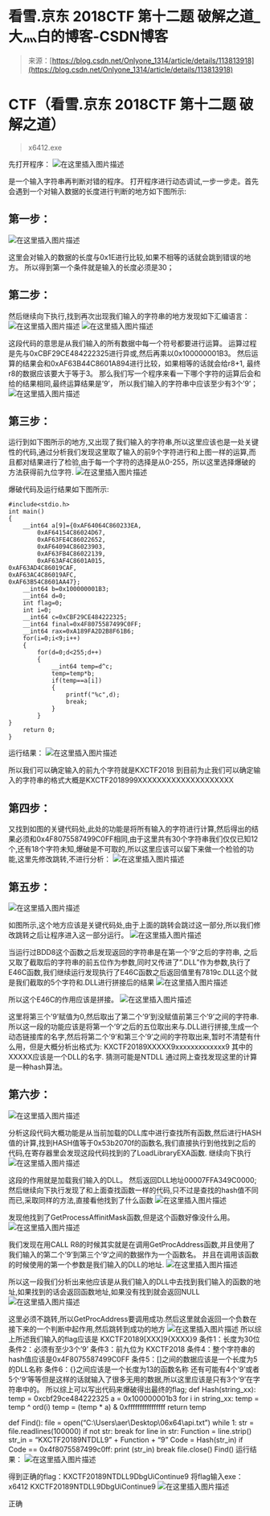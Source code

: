 <!--yml
category: 未分类
date: 2022-04-26 14:49:51
-->

# 看雪.京东 2018CTF 第十二题 破解之道_大灬白的博客-CSDN博客

> 来源：[https://blog.csdn.net/Onlyone_1314/article/details/113813918](https://blog.csdn.net/Onlyone_1314/article/details/113813918)

# CTF（看雪.京东 2018CTF 第十二题 破解之道）

> x6412.exe

先打开程序：
![在这里插入图片描述](img/9df579223e5c9801aa0721e5d319f030.png)

是一个输入字符串再判断对错的程序。
打开程序进行动态调试,一步一步走。首先会遇到一个对输入数据的长度进行判断的地方如下图所示:

## 第一步：

![在这里插入图片描述](img/ab8448b6c87cbb6f5dfc5e925894664b.png)

这里会对输入的数据的长度与0x1E进行比较,如果不相等的话就会跳到错误的地方。
所以得到第一个条件就是输入的长度必须是30；

## 第二步：

然后继续向下执行,找到再次出现我们输入的字符串的地方发现如下汇编语言：
![在这里插入图片描述](img/0de6e2206c2d601873180730b34c4ea5.png)
![在这里插入图片描述](img/47111fe5934d04cae9fb7aa10dff10ff.png)

这段代码的意思是从我们输入的所有数据中每一个符号都要进行运算。
运算过程是先与0xCBF29CE484222325进行异或,然后再乘以0x100000001B3。
然后运算的结果会和0xAF63B44C8601A894进行比较，如果相等的话就会给r8+1,
最终r8的数据应该要大于等于3。
那么我们写一个程序来看一下哪个字符的运算后会和给的结果相同,最终运算结果是’9’，
所以我们输入的字符串中应该至少有3个’9’；
![在这里插入图片描述](img/40c9322a904b4c127f4c1ae4d49e4563.png)

## 第三步：

运行到如下图所示的地方,又出现了我们输入的字符串,所以这里应该也是一处关键性的代码,通过分析我们发现这里取了输入的前9个字符进行和上图一样的运算,而且都对结果进行了检验,由于每一个字符的选择是从0-255，所以这里选择爆破的方法获得前九位字符.
![在这里插入图片描述](img/60b47b3535d09b98ee239719bd28a8a2.png)

爆破代码及运行结果如下图所示:

```
#include<stdio.h>
int main()
{
	__int64 a[9]={0xAF64064C860233EA,
		0xAF64154C86024D67,
		0xAF63FE4C86022652,
		0xAF64094C86023903,
		0xAF63FB4C86022139,
		0xAF63AF4C8601A015,
0xAF63AD4C86019CAF,
0xAF63AC4C86019AFC,
0xAF63B54C8601AA47};
	__int64 b=0x100000001B3;
	__int64 d=0;
	int flag=0;
	int i=0;
	__int64 c=0xCBF29CE484222325;
	__int64 final=0x4F8075587499C0FF;
	__int64 rax=0xA189FA2D2B8F61B6;
	for(i=0;i<9;i++)
	{
		for(d=0;d<255;d++)
		{
			__int64 temp=d^c;
			temp=temp*b;
			if(temp==a[i])
			{
				printf("%c",d);
				break;
			}
		}
}
	return 0;
} 
```

运行结果：
![在这里插入图片描述](img/44f6309b1afa0a6d7931691b351af418.png)

所以我们可以确定输入的前九个字符就是KXCTF2018
到目前为止我们可以确定输入的字符串的格式大概是KXCTF2018999XXXXXXXXXXXXXXXXXXXX

## 第四步：

又找到如图的关键代码处,此处的功能是将所有输入的字符进行计算,然后得出的结果必须和0x4F8075587499C0FF相同,由于这里共有30个字符串我们仅仅已知12个,还有18个字符未知,爆破是不可取的,所以这里应该可以留下来做一个检验的功能,这里先修改跳转,不进行分析：
![在这里插入图片描述](img/20a20a885e4747c2261916c54a420262.png)

## 第五步：

![在这里插入图片描述](img/d856a7662807ca8f83ee3a0167c3c237.png)

如图所示,这个地方应该是关键代码处,由于上面的跳转会跳过这一部分,所以我们修改跳转之后让程序进入这一部分运行。
![在这里插入图片描述](img/043385b51eb901387d44d12374c44ebf.png)

当运行过BDD8这个函数之后发现返回的字符串是在第一个’9’之后的字符串,
之后又取了截取后的字符串的前五位作为参数,同时又传进了”.DLL”作为参数,执行了E46C函数,我们继续运行发现执行了E46C函数之后返回值里有7819c.DLL这个就是我们截取的5个字符和.DLL进行拼接后的结果
![在这里插入图片描述](img/48b78fc683fe95086a5b3cb1cbb27dbc.png)

所以这个E46C的作用应该是拼接。
![在这里插入图片描述](img/bf7c1cf814f63e721d7993320611d40a.png)

这里将第三个’9’赋值为0,然后取出了第二个’9’到没赋值前第三个’9’之间的字符串.
所以这一段的功能应该是将第一个’9’之后的五位取出来与.DLL进行拼接,生成一个动态链接库的名字,然后将第二个’9’和第三个’9’之间的字符取出来,暂时不清楚有什么用，但是大概分析出格式为:
KXCTF20189XXXXX9xxxxxxxxxxxxx9
其中的XXXXX应该是一个DLL的名字.
猜测可能是NTDLL
通过网上查找发现这里的计算是一种hash算法。

## 第六步：

![在这里插入图片描述](img/96b96f6943b761c3429777425452533e.png)

分析这段代码大概功能是从当前加载的DLL库中进行查找所有函数,然后进行HASH值的计算,找到HASH值等于0x53b2070f的函数名,我们直接执行到他找到之后的代码,在寄存器里会发现这段代码找到的了LoadLibraryEXA函数.
继续向下执行
![在这里插入图片描述](img/36e00b4bbe17df95b4e12f7c11346b06.png)

这段的作用就是加载我们输入的DLL。
然后返回DLL地址00007FFA349C0000;
然后继续向下执行发现了和上面查找函数一样的代码,只不过是查找的hash值不同而已,采取同样的方法,直接看他找到了什么函数
![在这里插入图片描述](img/0cae165a9cdc92d063afddae6be21c9d.png)

发现他找到了GetProcessAffinitMask函数,但是这个函数好像没什么用。
![在这里插入图片描述](img/9065bbd8bd5735b786fa754365d2600f.png)

我们发现在用CALL R8的时候其实就是在调用GetProcAddress函数,并且使用了我们输入的第二个’9’到第三个’9’之间的数据作为一个函数名。
并且在调用该函数的时候使用的第一个参数是我们输入的DLL的地址.
![在这里插入图片描述](img/3c408d0797cf2fa24e86926c00e5d4f7.png)

所以这一段我们分析出来他应该是从我们输入的DLL中去找到我们输入的函数的地址,如果找到的话会返回函数地址,如果没有找到就会返回NULL
![在这里插入图片描述](img/829ae838fe27ece7432e52a649173dda.png)

这里必须不跳转,所以GetProcAddress要调用成功.然后这里就会返回一个负数在接下来的一个判断中起作用,然后跳转到成功的地方
![在这里插入图片描述](img/674f9cd9aede8b52b5cdd3b7d54d8b97.png)
所以综上所述我们输入的flag应该是
KXCTF20189[XXX]9{XXXX}9
条件1：长度为30位
条件2：必须有至少3个’9’
条件3：前九位为 KXCTF2018
条件4：整个字符串的hash值应该是0x4F8075587499C0FF
条件5：[]之间的数据应该是一个长度为5的DLL名称
条件6：{}之间应该是一个长度为13的函数名称
还有可能有4个’9’或者5个’9’等等但是这样的话就输入了很多无用的数据,所以这里应该是只有3个’9’在字符串中的。
所以综上可以写出代码来爆破得出最终的flag;
def Hash(string_xx):
temp = 0xcbf29ce484222325
a = 0x100000001b3
for i in string_xx:
temp = temp ^ ord(i)
temp = (temp * a) & 0xffffffffffffffff
return temp

def Find():
file = open(“C:\Users\aer\Desktop\06x64\api.txt”)
while 1:
str = file.readlines(100000)
if not str:
break
for line in str:
Function = line.strip()
str_in = “KXCTF20189NTDLL9” + Function + “9”
Code = Hash(str_in)
if Code == 0x4f8075587499c0ff:
print (str_in)
break
file.close()
Find()
运行结果：
![在这里插入图片描述](img/2418b296cebe1e1c7f14d584ff48de60.png)

得到正确的flag：KXCTF20189NTDLL9DbgUiContinue9
将flag输入exe：x6412 KXCTF20189NTDLL9DbgUiContinue9
![在这里插入图片描述](img/cba1234b4a9cec5d1762e09596c78637.png)

正确